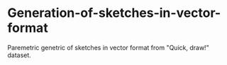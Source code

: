 # Generation-of-sketches-in-vector-format
Paremetric genetric of sketches in vector format from "Quick, draw!" dataset. 

